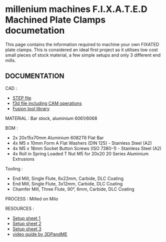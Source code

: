 # millenium machines F.I.X.A.T.E.D Machined Plate Clamps documetation 

This page contains the information required to machine your own FIXATED plate clamps. This is considered an ideal first project as it utilises low cost small pieces of stock material, a few simple setups and only 3 different end mills.

##  DOCUMENTATION

CAD :
- [STEP file](/CAD/Fixture%20Plates/Machined%20plate%20clamps/Fixated%20clamp.step)
- [f3d file including CAM operations](/CAD/Fixture%20Plates/Machined%20plate%20clamps/Fixated%20clamp.step)
- [Fusion tool library](/CAD/Fixture%20Plates/Machined%20plate%20clamps/Fixated%20clamp%20LDO%20tool%20library.tools)

MATERIAL           : Bar stock, aluminium 6061/6068

BOM                :                

- 2x 20x15x70mm Aluminium 6082T6 Flat Bar
- 4x M5 x 10mm Form A Flat Washers (DIN 125) - Stainless Steel (A2)
- 4x M5 x 18mm Socket Button Screws (ISO 7380-1) - Stainless Steel (A2)
- 4x Roll in Spring Loaded T Nut M5 for 20x20 20 Series Aluminium Extrusions

Tooling :

- End Mill, Single Flute, 6x22mm, Carbide, DLC Coating
- End Mill, Single Flute, 3x12mm, Carbide, DLC Coating
- Chamfer Mill, Three Flute, 90°, 6mm, Carbide, DLC Coating

PROCESS            : Milled on Milo 

RESOURCES          : 

- [Setup sheet 1](/docs/Machined%20plate%20clamps/Fixated%20clamp%20setup%201.pdf)
- [Setup sheet 2](/docs/Machined%20plate%20clamps/Fixated%20clamp%20setup%202.pdf)
- [Setup sheet 3](/docs/Machined%20plate%20clamps/Fixated%20clamp%20setup%203.pdf)
- [video guide by 3DPandME](https://www.youtube.com/live/bzlwI8ah9Cs?si=_gUOolzj2h1DFucY)